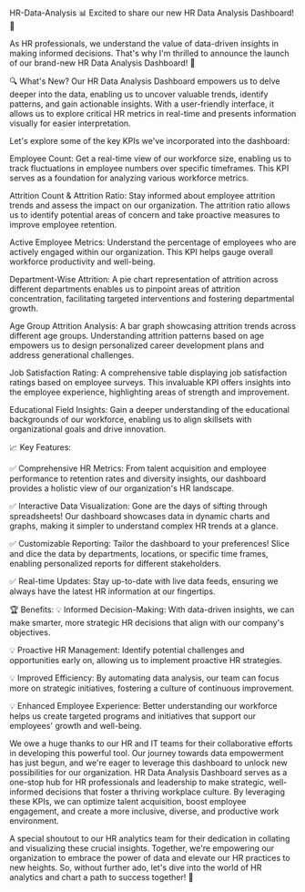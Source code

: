 HR-Data-Analysis
📊 Excited to share our new HR Data Analysis Dashboard! 🚀

As HR professionals, we understand the value of data-driven insights in making informed decisions. That's why I'm thrilled to announce the launch of our brand-new HR Data Analysis Dashboard! 🎉

🔍 What's New? Our HR Data Analysis Dashboard empowers us to delve deeper into the data, enabling us to uncover valuable trends, identify patterns, and gain actionable insights. With a user-friendly interface, it allows us to explore critical HR metrics in real-time and presents information visually for easier interpretation.

Let's explore some of the key KPIs we've incorporated into the dashboard:

Employee Count: Get a real-time view of our workforce size, enabling us to track fluctuations in employee numbers over specific timeframes. This KPI serves as a foundation for analyzing various workforce metrics.

Attrition Count & Attrition Ratio: Stay informed about employee attrition trends and assess the impact on our organization. The attrition ratio allows us to identify potential areas of concern and take proactive measures to improve employee retention.

Active Employee Metrics: Understand the percentage of employees who are actively engaged within our organization. This KPI helps gauge overall workforce productivity and well-being.

Department-Wise Attrition: A pie chart representation of attrition across different departments enables us to pinpoint areas of attrition concentration, facilitating targeted interventions and fostering departmental growth.

Age Group Attrition Analysis: A bar graph showcasing attrition trends across different age groups. Understanding attrition patterns based on age empowers us to design personalized career development plans and address generational challenges.

Job Satisfaction Rating: A comprehensive table displaying job satisfaction ratings based on employee surveys. This invaluable KPI offers insights into the employee experience, highlighting areas of strength and improvement.

Educational Field Insights: Gain a deeper understanding of the educational backgrounds of our workforce, enabling us to align skillsets with organizational goals and drive innovation.

📈 Key Features:

✅ Comprehensive HR Metrics: From talent acquisition and employee performance to retention rates and diversity insights, our dashboard provides a holistic view of our organization's HR landscape.

✅ Interactive Data Visualization: Gone are the days of sifting through spreadsheets! Our dashboard showcases data in dynamic charts and graphs, making it simpler to understand complex HR trends at a glance.

✅ Customizable Reporting: Tailor the dashboard to your preferences! Slice and dice the data by departments, locations, or specific time frames, enabling personalized reports for different stakeholders.

✅ Real-time Updates: Stay up-to-date with live data feeds, ensuring we always have the latest HR information at our fingertips.

🏆 Benefits: 💡 Informed Decision-Making: With data-driven insights, we can make smarter, more strategic HR decisions that align with our company's objectives.

💡 Proactive HR Management: Identify potential challenges and opportunities early on, allowing us to implement proactive HR strategies.

💡 Improved Efficiency: By automating data analysis, our team can focus more on strategic initiatives, fostering a culture of continuous improvement.

💡 Enhanced Employee Experience: Better understanding our workforce helps us create targeted programs and initiatives that support our employees' growth and well-being.

We owe a huge thanks to our HR and IT teams for their collaborative efforts in developing this powerful tool. Our journey towards data empowerment has just begun, and we're eager to leverage this dashboard to unlock new possibilities for our organization. HR Data Analysis Dashboard serves as a one-stop hub for HR professionals and leadership to make strategic, well-informed decisions that foster a thriving workplace culture. By leveraging these KPIs, we can optimize talent acquisition, boost employee engagement, and create a more inclusive, diverse, and productive work environment.

A special shoutout to our HR analytics team for their dedication in collating and visualizing these crucial insights. Together, we're empowering our organization to embrace the power of data and elevate our HR practices to new heights. So, without further ado, let's dive into the world of HR analytics and chart a path to success together! 🚀
